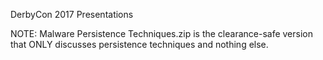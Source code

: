 DerbyCon 2017 Presentations

NOTE: Malware Persistence Techniques.zip is the clearance-safe version that ONLY discusses persistence techniques and nothing else.
